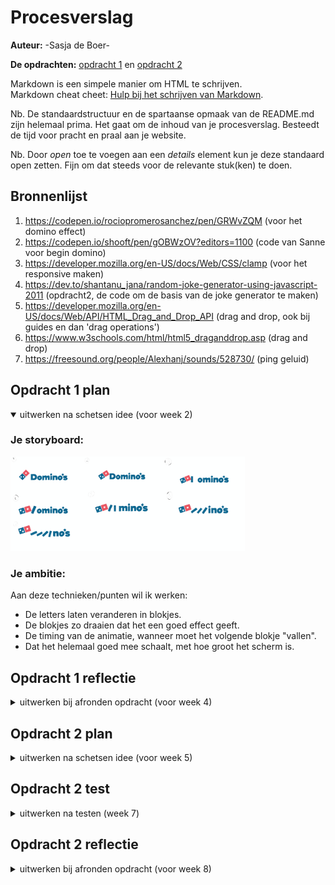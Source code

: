 # Procesverslag
**Auteur:** -Sasja de Boer-

**De opdrachten:** [opdracht 1](opdracht1/index.html) en [opdracht 2](opdracht2/index.html)


Markdown is een simpele manier om HTML te schrijven.  
Markdown cheat cheet: [Hulp bij het schrijven van Markdown](https://github.com/adam-p/markdown-here/wiki/Markdown-Cheatsheet).

Nb. De standaardstructuur en de spartaanse opmaak van de README.md zijn helemaal prima. Het gaat om de inhoud van je procesverslag. Besteedt de tijd voor pracht en praal aan je website.

Nb. Door *open* toe te voegen aan een *details* element kun je deze standaard open zetten. Fijn om dat steeds voor de relevante stuk(ken) te doen.



## Bronnenlijst
  1. https://codepen.io/rociopromerosanchez/pen/GRWvZQM (voor het domino effect)
  2. https://codepen.io/shooft/pen/gOBWzOV?editors=1100 (code van Sanne voor begin domino)
  2. https://developer.mozilla.org/en-US/docs/Web/CSS/clamp (voor het responsive maken)
  3. https://dev.to/shantanu_jana/random-joke-generator-using-javascript-2011 (opdracht2, de code om de basis van de joke generator te maken)
  4. https://developer.mozilla.org/en-US/docs/Web/API/HTML_Drag_and_Drop_API (drag and drop, ook bij guides en dan 'drag operations')
  5. https://www.w3schools.com/html/html5_draganddrop.asp (drag and drop)
  6. https://freesound.org/people/Alexhanj/sounds/528730/ (ping geluid)



## Opdracht 1 plan

<details open>
  <summary>uitwerken na schetsen idee (voor week 2)</summary>


  ### Je storyboard:
  <img src="readme-images/storyboard.svg" width="375px" alt="storyboard voor opdracht 1">


  ### Je ambitie: 
  Aan deze technieken/punten wil ik werken:
  - De letters laten veranderen in blokjes.
  - De blokjes zo draaien dat het een goed effect geeft.
  - De timing van de animatie, wanneer moet het volgende blokje "vallen".
  - Dat het helemaal goed mee schaalt, met hoe groot het scherm is.
 
</details>



## Opdracht 1 reflectie

<details>
  <summary>uitwerken bij afronden opdracht (voor week 4)</summary>


  ### Je uitkomst - karakteristiek screenshot(s):
  <img src="readme-images/resultaat.svg" width="375px" alt="uitomst opdracht 1">
  <img src="readme-images/resultaat-plat.svg" width="375px" alt="uitkomst opdracht 1">


  ### Dit ging goed/Heb ik geleerd: 
  Korte omschrijving met plaatje(s)
  - Ik heb geleerd hoe je uberhaupt een animatie moet maken. Ik snapte er vrij weinig van en ik heb veel moeten opzoeken en uitzoeken, allereerst om te begrijpen hoe alles werkt. Uiteindelijk snap ik het nu wel wat beter.
  - Wat ik ook heb geleerd is om het logo met before neer te zetten. Ik had eerst geen idee hoe ik dat logo daar ging krijgen, maar met before en background image is het uiteindelijk gelukt. Ook had ik nog nooit met gradient gewerkt, maar dit werkt goed voor mijn logo.

  <img src="readme-images/code-logo.svg" width="375px" alt="top">


  ### Dit was lastig/Is niet gelukt:
  Korte omschrijving met plaatje(s)
  - Het responsive maken, was eerst even last. Dit kwam omdat ik geen idee had hoe dit moest en dan wordt het ook lastig waar je op moet zoeken. Uiteindelijk herkende ik weer van de les hoe dit moest en toen kon ik beter zoeken en was het uiteindelijk helemaal niet zo lastig. Ik heb nu alleen dat het schaalt als je de breedte veranderd, maar zou dit eigenlijk ook wilen met de hoogte.


  <img src="readme-images/code-schalen.svg" width="375px" alt="bummer">
</details>



## Opdracht 2 plan

<details>
  <summary>uitwerken na schetsen idee (voor week 5)</summary>


  ### Je ontwerp:
  <img src="readme-images/wireflow.svg" width="375px" alt="ontwerp opdracht 2">


  ### Je ambitie: 
  Aan deze technieken/punten wil ik werken:
  - Dat de animatie start met een klik.
  - Dat de balletjes precies goed rollen en optijd stoppen en dan vallen.
  - Hoe je iets op een goede manier kan opslaan.
  - Hoe je een mop "random" kan kiezen en ook elke keer/dag een andere.
</details>



## Opdracht 2 test

<details>
  <summary>uitwerken na testen (week 7)</summary>

  Neem minimaal 5 bevindingen op:

  ### Bevinding 1:
  Wanneer je een meerdere moppen toevoegd aan het lijstje, dan wordt het een hele lange lijst die buiten beeld gaat.

  #### oplossing:
  Ik heb in de css een max-height gegeven aan de section van favorites en daarna overflow: auto, die zorgt ervoor dat je kan scrollen wanneer de content niet mee erin past.


  ### Bevinding 2:
  Geluid is toegevoegd wanneer je een mop plaats in het favorietenlijstje, deze is niet te horen op github wel op safari.

  #### oplossing:
  Ik heb Eva een berichtje gestuurd, met de vraag of zij mij wilt helpen. Ik had bij het path in de javascript een ./ ervoor moeten zetten, want toen ik dat deed toen werkte het geluid wel.


  ### Bevinding 3:
  De moppen kunnen nog niet verwijderd worden, alleen maar toegevoegd.

  #### oplossing:
  Ik heb uiteindelijk in de code een aanpassing gedaan. Wanneer je op een mop klikt wordt de functie removeFromFavorites uitgevoerd en dan wordt de mop verwijderd met een kleine fade-out animatie.
  

  ### Bevinding 4:
  Er is nog geen animaties, deze moet nog worden toegevoegd aan de site.

  #### oplossing:
  De animatie heb ik toegevoegd bij het verwijderen van een mop. In de css heb ik een korte animatie gemaakt die getoond wordt wanneer je op de mop klikt in het favorietenlijstje.


  ### Bevinding 5:
  Een mop kan je heel vaak toevoegen aan het lijstje.

  #### oplossing:
  Dit heb ik uiteindelijk opgelost door de functioon isInFavorites toe te voegen, die controleert of de mop al in het lijstje staat. Ook in de function drop staat bij de onderdaan dat de mop wordt toegevoegd als die nog niet in het favorietenlijstje staat.
</details>



## Opdracht 2 reflectie

<details>
  <summary>uitwerken bij afronden opdracht (voor week 8)</summary>

  ### Je uitkomst - karakteristiek screenshot(s):
  <img src="readme-images/eind1.png" width="375px" alt="uitkomst opdracht 2">
  <img src="readme-images/eind2.png" width="375px" alt="uitkomst opdracht 2">


  ### Dit ging goed/Heb ik geleerd: 
  Ik heb tijdens deze opdracht veel geleerd. Allereerst hoe je een API kan ophalen en kan gebruiken. 
  Ook het drag and drop had ik nog nooit gedaan en na wat puzzelen was dat ook helemaal gelukt.
  Door de vorige opdracht, wist ik dat ik met clamp ervoor kon zorgen dat alles goed mee schaalt.
  Wat ik ook heb geleerd is hoe je met een toets een iets kan uitvoeren.

  <img src="readme-images/code-toetsenbord.png" width="375px" alt="top">


  ### Dit was lastig/Is niet gelukt:
  Wat ik lastig vond was om alle verschillende dingen goed op elkaar aan te laten sluiten, ik heb hierbij hulp gevraagd zodat het goed op elkaar aansluit. Het verwijderen van een mop die in e favorietenlijst stond, vond ik ook lastig. Dit kwam vooral omdat ik geen idee had hoe die zou kunnen, uiteindelijk is het gelukt en daar ben ik erg blij mee. Uiteindelijk is het voor het grootste gedeelte gelukt. In mijn ontwerp had ik eerst iets getekent met een balletje, helaas is dat er niet meer van gekomen doordat ik daar geen tijd meer voor had.

  <img src="readme-images/code-verwijderen.png" width="375px" alt="bummer">
</details>
